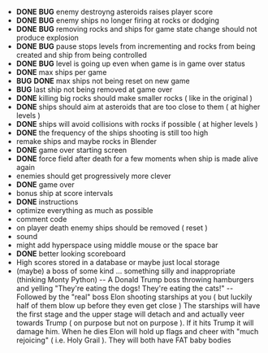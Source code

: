 - **DONE** **BUG** enemy destroyng asteroids raises player score
- **DONE** **BUG** enemy ships no longer firing at rocks or dodging
- **DONE** **BUG** removing rocks and ships for game state change should not produce explosion
- **DONE** **BUG** pause stops levels from incrementing and rocks from being created and ship from being controlled
- **DONE** **BUG** level is going up even when game is in game over status
- **DONE** max ships per game
- **BUG** **DONE** max ships not being reset on new game
- **BUG** last ship not being removed at game over
- **DONE** killing big rocks should make smaller rocks ( like in the original ) 
- **DONE** ships should aim at asteroids that are too close to them ( at higher levels )
- **DONE** ships will avoid collisions with rocks if possible ( at higher levels )
- **DONE** the frequency of the ships shooting is still too high
- remake ships and maybe rocks in Blender
- **DONE** game over starting screen
- **DONE** force field after death for a few moments when ship is made alive again
- enemies should get progressively more clever
- **DONE** game over
- bonus ship at score intervals
- **DONE** instructions
- optimize everything as much as possible
- comment code
- on player death enemy ships should be removed ( reset )
- sound
- might add hyperspace using middle mouse or the space bar
- **DONE** better looking scoreboard
- High scores stored in a database or maybe just local storage
- (maybe) a boss of some kind ... something silly and inappropriate (thinking Monty Python)
-- A Donald Trump boss throwing hamburgers and yelling "They're eating the dogs! They're eating the cats!"
-- Followed by the "real" boss Elon shooting starships at you ( but luckily half of them blow up before they even get close ) The starships will have the first stage and the upper stage will detach and and actually veer towards Trump ( on purpose but not on purpose ). If it hits Trump it will damage him. When he dies Elon will hold up flags and cheer with "much rejoicing" ( i.e. Holy Grail ). They will both have FAT baby bodies